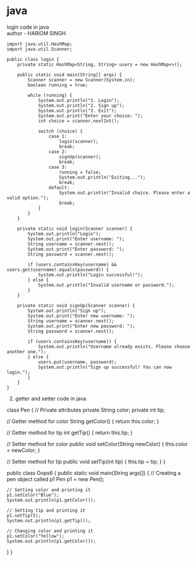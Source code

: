 # java
login code in java
<br>
author - HARIOM SINGH

    import java.util.HashMap;
    import java.util.Scanner;
    
    public class login {
        private static HashMap<String, String> users = new HashMap<>();
    
        public static void main(String[] args) {
            Scanner scanner = new Scanner(System.in);
            boolean running = true;
    
            while (running) {
                System.out.println("1. Login");
                System.out.println("2. Sign up");
                System.out.println("3. Exit");
                System.out.print("Enter your choice: ");
                int choice = scanner.nextInt();
    
                switch (choice) {
                    case 1:
                        login(scanner);
                        break;
                    case 2:
                        signUp(scanner);
                        break;
                    case 3:
                        running = false;
                        System.out.println("Exiting...");
                        break;
                    default:
                        System.out.println("Invalid choice. Please enter a valid option.");
                        break;
                }
            }
        }
    
        private static void login(Scanner scanner) {
            System.out.println("Login");
            System.out.print("Enter username: ");
            String username = scanner.next();
            System.out.print("Enter password: ");
            String password = scanner.next();
    
            if (users.containsKey(username) && users.get(username).equals(password)) {
                System.out.println("Login successful!");
            } else {
                System.out.println("Invalid username or password.");
            }
        }
    
        private static void signUp(Scanner scanner) {
            System.out.println("Sign up");
            System.out.print("Enter new username: ");
            String username = scanner.next();
            System.out.print("Enter new password: ");
            String password = scanner.next();
    
            if (users.containsKey(username)) {
                System.out.println("Username already exists. Please choose another one.");
            } else {
                users.put(username, password);
                System.out.println("Sign up successful! You can now login.");
            }
        }
    }

2. getter and setter code in java

class Pen { // Private attributes private String color; private int tip;

// Getter method for color
String getColor() {
    return this.color;
}

// Getter method for tip
int getTip() {
    return this.tip;
}

// Setter method for color
public void setColor(String newColor) { this.color = newColor; }

// Setter method for tip
public void setTip(int tip) { this.tip = tip; } }

public class Oops6 { public static void main(String args[]) { // Creating a pen object called p1 Pen p1 = new Pen();

    // Setting color and printing it
    p1.setColor("Blue");
    System.out.println(p1.getColor());
    
    // Setting tip and printing it
    p1.setTip(5);
    System.out.println(p1.getTip());
    
    // Changing color and printing it
    p1.setColor("Yellow");
    System.out.println(p1.getColor());
}
}
